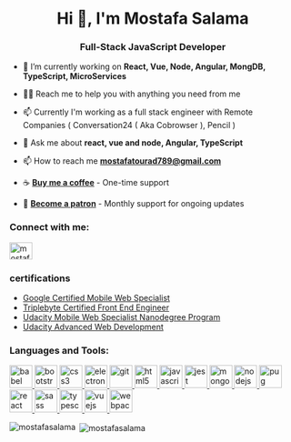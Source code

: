 
<h1 align="center">Hi 👋, I'm Mostafa Salama</h1>
<h3 align="center">Full-Stack JavaScript Developer</h3>

- 🔭 I’m currently working on **React, Vue, Node, Angular, MongDB, TypeScript, MicroServices**

- 👨‍💻 Reach me to help you with anything you need from me

- 📫 Currently I'm working as a full stack engineer with Remote Companies ( Conversation24 ( Aka Cobrowser ), Pencil ) 

- 💬 Ask me about **react, vue and node, Angular, TypeScript**

- 📫 How to reach me **mostafatourad789@gmail.com**

- ☕ **[Buy me a coffee](https://buymeacoffee.com/mostafatourad)** - One-time support  
- 🎯 **[Become a patron](https://www.patreon.com/MostafaTourad)** - Monthly support for ongoing updates

<p align="left">
<h3 align="left">Connect with me:</h3>
<a href="https://linkedin.com/in/mostafatourad" target="blank"><img align="center" src="https://cdn.jsdelivr.net/npm/simple-icons@3.0.1/icons/linkedin.svg" alt="mostafatourad" height="30" width="40" /></a>
</p>

### certifications 

- [Google Certified Mobile Web Specialist](https://www.credential.net/0bbf0c67-ec90-4cfe-8b2d-38d65d1d9ecc?key=093d8e660b2f568c126c9211e7b7ebb07c860b4a0f72ba84231b7ffba0a69d66#gs.farvgp)
-  [Triplebyte Certified Front End Engineer](https://triplebyte.com/tb/mostafa-salama-qrvlprx/certificate/track/frontend)
- [Udacity Mobile Web Specialist Nanodegree Program ](https://confirm.udacity.com/TUGCKY7D)
- [Udacity Advanced Web Development](https://confirm.udacity.com/KRDK2QLN)
<h3 align="left">Languages and Tools:</h3>
<p align="left"> <a href="https://babeljs.io/" target="_blank"> <img src="https://www.vectorlogo.zone/logos/babeljs/babeljs-icon.svg" alt="babel" width="40" height="40"/> </a> <a href="https://getbootstrap.com" target="_blank"> <img src="https://devicons.github.io/devicon/devicon.git/icons/bootstrap/bootstrap-plain.svg" alt="bootstrap" width="40" height="40"/> </a> <a href="https://www.w3schools.com/css/" target="_blank"> <img src="https://devicons.github.io/devicon/devicon.git/icons/css3/css3-original-wordmark.svg" alt="css3" width="40" height="40"/> </a> <a href="https://www.electronjs.org" target="_blank"> <img src="https://devicons.github.io/devicon/devicon.git/icons/electron/electron-original.svg" alt="electron" width="40" height="40"/> </a> <a href="https://git-scm.com/" target="_blank"> <img src="https://www.vectorlogo.zone/logos/git-scm/git-scm-icon.svg" alt="git" width="40" height="40"/> </a> <a href="https://www.w3.org/html/" target="_blank"> <img src="https://devicons.github.io/devicon/devicon.git/icons/html5/html5-original-wordmark.svg" alt="html5" width="40" height="40"/> </a> <a href="https://developer.mozilla.org/en-US/docs/Web/JavaScript" target="_blank"> <img src="https://devicons.github.io/devicon/devicon.git/icons/javascript/javascript-original.svg" alt="javascript" width="40" height="40"/> </a> <a href="https://jestjs.io" target="_blank"> <img src="https://www.vectorlogo.zone/logos/jestjsio/jestjsio-icon.svg" alt="jest" width="40" height="40"/> </a> <a href="https://www.mongodb.com/" target="_blank"> <img src="https://devicons.github.io/devicon/devicon.git/icons/mongodb/mongodb-original-wordmark.svg" alt="mongodb" width="40" height="40"/> </a> <a href="https://nodejs.org" target="_blank"> <img src="https://devicons.github.io/devicon/devicon.git/icons/nodejs/nodejs-original-wordmark.svg" alt="nodejs" width="40" height="40"/> </a> <a href="https://pugjs.org" target="_blank"> <img src="https://cdn.worldvectorlogo.com/logos/pug.svg" alt="pug" width="40" height="40"/> </a> <a href="https://reactjs.org/" target="_blank"> <img src="https://devicons.github.io/devicon/devicon.git/icons/react/react-original-wordmark.svg" alt="react" width="40" height="40"/> </a> <a href="https://sass-lang.com" target="_blank"> <img src="https://devicons.github.io/devicon/devicon.git/icons/sass/sass-original.svg" alt="sass" width="40" height="40"/> </a> <a href="https://www.typescriptlang.org/" target="_blank"> <img src="https://devicons.github.io/devicon/devicon.git/icons/typescript/typescript-original.svg" alt="typescript" width="40" height="40"/> </a> <a href="https://vuejs.org/" target="_blank"> <img src="https://devicons.github.io/devicon/devicon.git/icons/vuejs/vuejs-original-wordmark.svg" alt="vuejs" width="40" height="40"/> </a> <a href="https://webpack.js.org" target="_blank"> <img src="https://devicons.github.io/devicon/devicon.git/icons/webpack/webpack-original.svg" alt="webpack" width="40" height="40"/> </a> </p>

<p><img align="left" src="https://github-readme-stats.vercel.app/api/top-langs/?username=mostafasalama&layout=compact" alt="mostafasalama" /></p>

<p>&nbsp;<img align="center" src="https://github-readme-stats.vercel.app/api?username=mostafasalama&show_icons=true" alt="mostafasalama" /></p>

